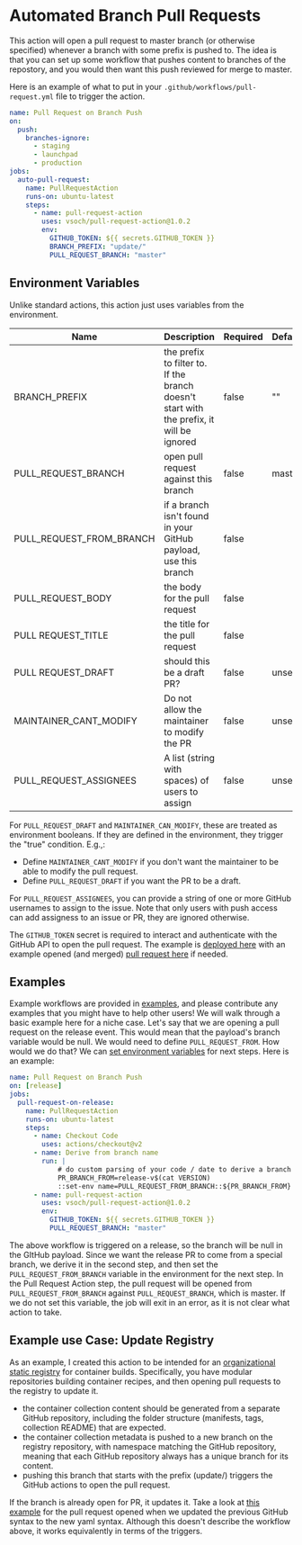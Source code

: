 # Automated Branch Pull Requests

This action will open a pull request to master branch (or otherwise specified)
whenever a branch with some prefix is pushed to. The idea is that you can
set up some workflow that pushes content to branches of the repostory,
and you would then want this push reviewed for merge to master.

Here is an example of what to put in your `.github/workflows/pull-request.yml` file to
trigger the action.

```yaml
name: Pull Request on Branch Push
on:
  push:
    branches-ignore:
      - staging
      - launchpad
      - production
jobs:
  auto-pull-request:
    name: PullRequestAction
    runs-on: ubuntu-latest
    steps:
      - name: pull-request-action
        uses: vsoch/pull-request-action@1.0.2
        env:
          GITHUB_TOKEN: ${{ secrets.GITHUB_TOKEN }}
          BRANCH_PREFIX: "update/"
          PULL_REQUEST_BRANCH: "master"
```

## Environment Variables

Unlike standard actions, this action just uses variables from the environment.

| Name | Description | Required | Default |
|------|-------------|----------|---------|
| BRANCH_PREFIX | the prefix to filter to. If the branch doesn't start with the prefix, it will be ignored | false | "" |
| PULL_REQUEST_BRANCH | open pull request against this branch | false | master |
| PULL_REQUEST_FROM_BRANCH | if a branch isn't found in your GitHub payload, use this branch | false | |
| PULL_REQUEST_BODY | the body for the pull request | false | |
| PULL REQUEST_TITLE | the title for the pull request | false | |
| PULL REQUEST_DRAFT | should this be a draft PR? | false | unset |
| MAINTAINER_CANT_MODIFY | Do not allow the maintainer to modify the PR | false | unset |
| PULL_REQUEST_ASSIGNEES | A list (string with spaces) of users to assign | false | unset |

For `PULL_REQUEST_DRAFT` and `MAINTAINER_CAN_MODIFY`, these are treated as environment
booleans. If they are defined in the environment, they trigger the "true" condition. E.g.,:

 - Define `MAINTAINER_CANT_MODIFY` if you don't want the maintainer to be able to modify the pull request.
 - Define `PULL_REQUEST_DRAFT` if you want the PR to be a draft.

For `PULL_REQUEST_ASSIGNEES`, you can provide a string of one or more GitHub usernames to
assign to the issue. Note that only users with push access can add assigness to 
an issue or PR, they are ignored otherwise.

The `GITHUB_TOKEN` secret is required to interact and authenticate with the GitHub API to open
the pull request. The example is [deployed here](https://github.com/vsoch/pull-request-action-example) with an example opened (and merged) [pull request here](https://github.com/vsoch/pull-request-action-example/pull/1) if needed.


## Examples

Example workflows are provided in [examples](examples), and please contribute any
examples that you might have to help other users! We will walk through a basic
example here for a niche case. Let's say that we are opening a pull request on the release event. This would mean
that the payload's branch variable would be null. We would need to define `PULL_REQUEST_FROM`. How would
we do that? We can [set environment variables](https://help.github.com/en/actions/reference/development-tools-for-github-actions#set-an-environment-variable-set-env) for next steps. Here is an example:

```yaml
name: Pull Request on Branch Push
on: [release]
jobs:
  pull-request-on-release:
    name: PullRequestAction
    runs-on: ubuntu-latest
    steps:
      - name: Checkout Code
        uses: actions/checkout@v2
      - name: Derive from branch name
        run: |
            # do custom parsing of your code / date to derive a branch from
            PR_BRANCH_FROM=release-v$(cat VERSION)
            ::set-env name=PULL_REQUEST_FROM_BRANCH::${PR_BRANCH_FROM}
      - name: pull-request-action
        uses: vsoch/pull-request-action@1.0.2
        env:
          GITHUB_TOKEN: ${{ secrets.GITHUB_TOKEN }}
          PULL_REQUEST_BRANCH: "master"
```

The above workflow is triggered on a release, so the branch will be null in the GItHub
payload. Since we want the release PR to come from a special branch, we derive it
in the second step, and then set the `PULL_REQUEST_FROM_BRANCH` variable in the environment
for the next step. In the Pull Request Action step, the pull request
will be opened from `PULL_REQUEST_FROM_BRANCH` against `PULL_REQUEST_BRANCH`, which is
master. If we do not set this variable, the job will exit in an error,
as it is not clear what action to take.


## Example use Case: Update Registry

As an example, I created this action to be intended for an 
[organizational static registry](https://www.github.com/singularityhub/registry-org) for container builds. 
Specifically, you have modular repositories building container recipes, and then opening pull requests to the 
registry to update it. 

 - the container collection content should be generated from a separate GitHub repository, including the folder structure (manifests, tags, collection README) that are expected.
 - the container collection metadata is pushed to a new branch on the registry repository, with namespace matching the GitHub repository, meaning that each GitHub repository always has a unique branch for its content.
 - pushing this branch that starts with the prefix (update/<namespace>) triggers the GitHub actions to open the pull request.

If the branch is already open for PR, it updates it. Take a look at [this example](https://github.com/singularityhub/registry-org/pull/8)
for the pull request opened when we updated the previous GitHub syntax to the new yaml syntax. Although this
doesn't describe the workflow above, it works equivalently in terms of the triggers.
